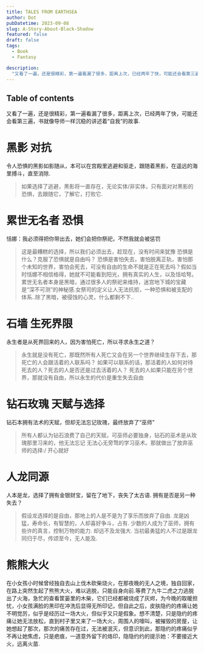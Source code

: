 ```yaml
---
title: TALES FROM EARTHSEA
author: Dot
pubDatetime: 2023-09-08
slug: A-Story-About-Black-Shadow
featured: false
draft: false
tags:
  - Book
  - Fantasy

description:
  "又看了一遍，还是很精彩，第一遍看漏了很多，距离上次，已经两年了快，可能还会看第三遍，书就像导师一样沉稳的讲述着“自我”的故事."
---
```

## Table of contents
又看了一遍，还是很精彩，第一遍看漏了很多，距离上次，已经两年了快，可能还会看第三遍，书就像导师一样沉稳的讲述着“自我”的故事.

# 黑影 对抗

令人恐惧的黑影如影随从，本可以在宫殿里逃避和驱走，跟随着黑影，在遥远的海里搏斗，直至消除.
> 如果选择了逃避，黑影将一直存在，无论实体/非实体，只有面对对黑影的恐惧，去跟随它，了解它，打败它.


# 累世无名者 恐惧

恬娜：我必须得把你带出去，她们会把你祭祀，不然我就会被惩罚
> 这是最糟糕的选择，所以我们必须出去，趁现在，没有时间来犹豫
恐惧是什么？克服了恐惧就是自由吗？
> 恐惧是害怕失去，害怕脱离正轨，害怕那个未知的世界，害怕会死去，可没有自由的生命不就是正在死去吗？假如当时恬娜不相信格得，她就不可能看到阳光，拥有真实的人生，以及恬哈弩。
累世无名者本身是黑暗，通过很多人的祭祀来维持，迷宫地下城的宝藏是“深不可测”的神秘感.女祭司的定义让人无法抗拒，一种恐惧和被支配的体系..除了黑暗，被侵蚀的心灵，什么都剩不下..


# 石墙 生死界限

永生者是从死界回来的人，因为害怕死亡，所以寻求永生之道？
> 永生就是没有死亡，那既然所有人死亡又会在另一个世界继续生存下去，那死亡的人会跟活着的人联系吗？
> 如果可以联系的话，那活着的人如何对待死去的人？死去的人是否还是过去活着的人？
> 死去的人如果只能在另个世界，那就没有自由，所以永生的代价是重生失去自由


# 钻石玫瑰 天赋与选择

钻石本拥有法术的天赋，但却无法忘记玫瑰，最终放弃了“巫师”

> 所有人都认为钻石浪费了自己的天赋，可巫师必要独身，钻石的巫术是从玫瑰那里习来的，他无法忘记
> 无法心无旁骛的学习巫术。那就做出了放弃巫师的选择:/
> 开心就好

# 人龙同源

人本是龙，选择了拥有金银财宝，留在了地下，丧失了太古语.
拥有是否是另一种失去？
> 假设龙选择的是自由，那地上的人是不是为了享乐而放弃了自由.
> 龙是凶猛，寿命长，有智慧的，人却喜好争斗，占有.
> 少数的人成为了巫师，拥有些许的真言，控制万物的能力.
> 却远不及龙强大.
> 当初最勇猛的人不过是跟龙同归于尽，传颂至今，无人能及.

# 熊熊大火

在小女孩小时候曾经独自去山上伐木砍柴烧火，在那夜晚的无人之境，独自回家，在路上突然生起了熊熊大火，难以逃脱，只能自身向前.等费了九牛二虎之力逃脱出了火海，急忙的查看筐篓里的木柴，它们已经都被烧成了灰烬，为今晚的取暖担忧，小女孩满脸的黑印在冲洗后显得无所印记，但自此之后，皮肤隐约的疼痛让她不明觉厉，似乎是经历过一场大火，但似乎又只是假象。想不清楚，只是隐约的疼痛让她无法放松，直到村子里又来了一场大火，周围人的嚎叫，被摧毁的房屋，让她想起了那次，那次的痛苦存在过，无法被泯灭，但意识到此，那隐约的疼痛似乎不再让她焦虑，只是疤痕，一道意外留下的烙印，隐隐约约的提示她：不要接近大火，远离火苗.
